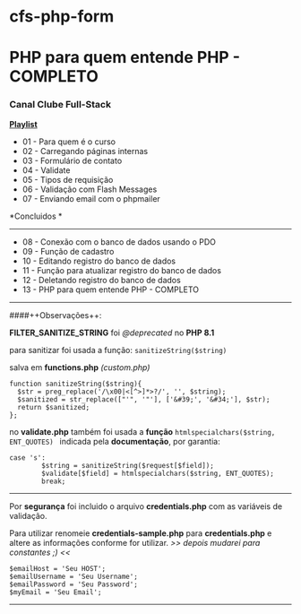 # cfs-php-form
# PHP para quem entende PHP - COMPLETO
### Canal **Clube Full-Stack**

[**Playlist**](https://www.youtube.com/playlist?list=PLyugqHiq-SKehMTK5N3XpKMmdi3JuCNhD/)

- 01 - Para quem é o curso
- 02 - Carregando páginas internas
- 03 - Formulário de contato
- 04 - Validate
- 05 - Tipos de requisição
- 06 - Validação com Flash Messages
- 07 - Enviando email com o phpmailer

*Concluidos *

********************
- 08 - Conexão com o banco de dados usando o PDO
- 09 - Função de cadastro
- 10 - Editando registro do banco de dados
- 11 - Função para atualizar registro do banco de dados
- 12 - Deletando registro do banco de dados
- 13 - PHP para quem entende PHP - COMPLETO

***********************
####++Observações++: 


**FILTER_SANITIZE_STRING** foi *@deprecated* no **PHP 8.1**

para sanitizar foi usada a função:
`sanitizeString($string)`

salva em **functions.php** *(custom.php)*

```
function sanitizeString($string){
  $str = preg_replace('/\x00|<[^>]*>?/', '', $string);
  $sanitized = str_replace(["'", '"'], ['&#39;', '&#34;'], $str);
  return $sanitized;
};

```
no **validate.php** também foi usada a **função** 
`htmlspecialchars($string, ENT_QUOTES) `
indicada pela **documentação**, por garantia:

```
case 's':
        $string = sanitizeString($request[$field]);
        $validate[$field] = htmlspecialchars($string, ENT_QUOTES);
        break;
```

_ _ _

Por **segurança** foi incluido o arquivo **credentials.php** com as variáveis de validação.

Para utilizar renomeie **credentials-sample.php** para **credentials.php**
e altere as informações conforme for utilizar. 
*>> depois mudarei para constantes ;) <<*

```
$emailHost = 'Seu HOST';
$emailUsername = 'Seu Username';
$emailPassword = 'Seu Password';
$myEmail = 'Seu Email';
```

_ _ _
